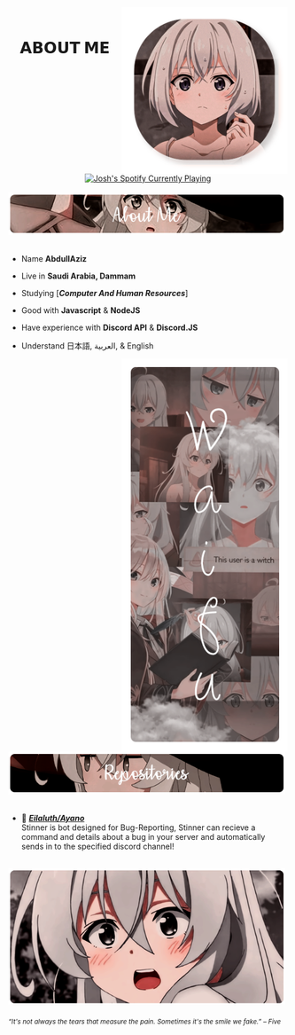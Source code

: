 <div>
<img src="./img/Profile-elaina.png" width="300" align="right" />
      
<br>
<h1 align="center">𝗔𝗕𝗢𝗨𝗧 𝗠𝗘</h1>
<div align="center">
    <a href="https://open.spotify.com/user/1ecl2g5fu3hgbdnees4dt53ct?si=ce25b550ed6f46d0%3F_authfailed%3D1&nd=1"><img width="720" height="auto" src="https://novatorem2-nu.vercel.app/api/spotify?background_color=0d1117&border_color=FFA2FE" alt="Josh's Spotify Currently Playing" target="_blank" class="auto" rel="noopener noreferrer"/></a>
</div>
<br>
      
<img src="./img/AboutMe-elaina.png" width="500" />
<br/>
<br/>
  
- Name **AbdullAziz**

- Live in **Saudi Arabia, Dammam**

- Studying [***Computer And Human Resources***]

- Good with **Javascript** & **NodeJS**

- Have experience with **Discord API** & **Discord.JS**

- Understand 日本語, العربية, & English
<img src="./img/Waifu-elainaa.png" width="300" align="right" />
<br/>
<img src="./img/Repo-elaina.png" width="500" />
<br/>
<br/>
  
- 📗 [***Eilaluth/Ayano***](https://github.com/Eilaluth/Ayano) <br/>
  Stinner is bot designed for Bug-Reporting, Stinner can recieve a command and details about a bug in your server and automatically sends in to the specified discord channel!

<br/>
<img src="./img/banner-elainaa.png" width="500" /><br/>
  
<sub> *“It's not always the tears that measure the pain. Sometimes it's the smile we fake.” – Five* </sub>
<!--
<img src="https://metrics.lecoq.io/Eilaluth?template=classic&base.header=0&base.activity=0&base.community=0&base.repositories=0&base.metadata=0&repositories=1&repositories=100&repositories.batch=100&repositories.forks=false&repositories.affiliations=owner&repositories.featured=Eilaluth%2FAyano%2CEilaluth%2FKyoko%2CEilaluth%2FKanna%2CEilaluth%2FHotaru%2CEilaluth%2FMocha&config.timezone=Asia%2FJakart"  />
-->
</div>
